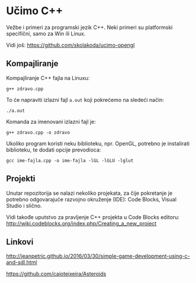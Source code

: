 # Učimo C++

Vežbe i primeri za programski jezik C++. Neki primeri su platformski specifični, samo za Win ili Linux.

Vidi još: https://github.com/skolakoda/ucimo-opengl

## Kompajliranje

Kompajliranje C++ fajla na Linuxu:

```
g++ zdravo.cpp
```

To će napraviti izlazni fajl `a.out` koji pokrećemo na sledeći način:

```
./a.out
```

Komanda za imenovani izlazni fajl je:

```
g++ zdravo.cpp -o zdravo
```

Ukoliko program koristi neku biblioteku, npr. OpenGL, potrebno je instalirati biblioteku, te dodati opcije prevodioca:

```
gcc ime-fajla.cpp -o ime-fajla -lGL -lGLU -lglut
```

## Projekti

Unutar repozitorija se nalazi nekoliko projekata, za čije pokretanje je potrebno odgovarajuće razvojno okruženje (IDE): Code Blocks, Visual Studio i slično.

Vidi takođe uputstvo za pravljenje C++ projekta u Code Blocks editoru:
http://wiki.codeblocks.org/index.php/Creating_a_new_project

## Linkovi

http://jeanpetric.github.io/2016/03/30/simple-game-development-using-c-and-sdl.html

https://github.com/caioteixeira/Asteroids

